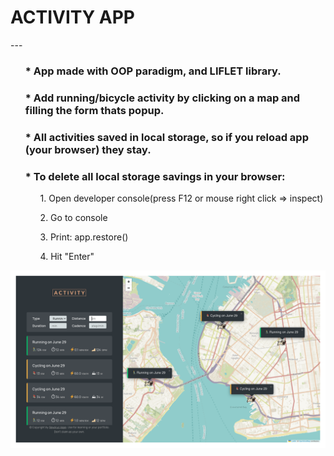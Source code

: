 <h1>ACTIVITY APP</h1>
---
<div>
  <ul>
    <h3> * App made with OOP paradigm, and LIFLET library.</h3>
  </ul>
  <ul>
    <h3> * Add running/bicycle activity by clicking on a map and filling the form thats popup.</h3>
  </ul>
  <ul>
    <h3> * All activities saved in local storage, so if you reload app (your browser) they stay. </h3>
    <h3>  * To delete all local storage savings in your browser:</h3>
              <ol>1. Open developer console(press F12 or mouse right click => inspect)</ol>
              <ol>2. Go to console</ol>
              <ol>3. Print: app.restore() </ol>
              <ol>4. Hit "Enter"</ol>
  </ul>
</div>

![alt text](https://github.com/SeverusVape/ACTIVITY-APP/blob/main/pic/final-pic.png?raw=true)
